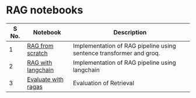 # RAG notebooks

|S No.| Notebook | Description |
|---|---|---|
|1|[RAG from scratch](https://github.com/adhikarinarayan/RAG_notebooks/blob/main/RAG_from_scratch.ipynb)|Implementation of RAG pipeline using sentence transformer and groq.|
|2|[RAG with langchain](https://github.com/adhikarinarayan/RAG_notebooks/blob/main/RAG_langchain.ipynb)|Implementation of RAG pipeline using langchain|
|3|[Evaluate with ragas](https://github.com/adhikarinarayan/RAG_notebooks/blob/main/rag_evaluate_ragas.ipynb)|Evaluation of Retrieval|

